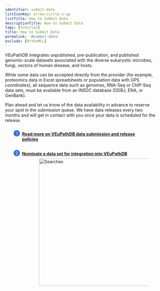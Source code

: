 ```yaml
---
identifier: submit-data
listIconKey: arrow-circle-o-up
listTitle: How to Submit Data
descriptionTitle: How to Submit Data
tags: [tutorial]
title: How to Submit Data
permalink: '#submit-data'
exclude: [OrthoMCL]
---
```

<style>
  .submit-data-feature {
    margin: auto;
  }
  .submit-data-feature--panels {
    display: flex;
    flex-wrap: wrap;
    align-items: flex-start;
    counter-reset: panel;
  }
  .submit-data-feature--panels > * {
    overflow: hidden;
    margin: 0 2em;
  }
  .submit-data-feature--panels > * > div {
    margin-top: 1em;
    margin-left: 2em;
    position: relative;
  }
  .submit-data-feature--panels > * img {
    margin-left: 2em;
  }
  .submit-data-feature--panels > * > div:before {
    counter-increment: panel;
    content: counter(panel);
    background: #3171d8;
    border-radius: 1em;
    height: 1.5em;
    width: 1.5em;
    display: inline-flex;
    justify-content: center;
    align-items: center;
    margin-right: .5em;
    color: white;
    position: absolute;
    left: -2em;
    top: -0.25em;
  }
  #topright {
    text-align: right;
  }
</style>

VEuPathDB integrates unpublished, pre-publication, and published genomic-scale datasets associated with the diverse eukaryotic microbes, fungi, vectors of human disease, and hosts. 

While some data can be accepted directly from the provider (for example, proteomics data in Excel spreadsheets or population data with GPS coordinates), all sequence data such as genomes, RNA-Seq or ChIP-Seq data sets, must be available from an INSDC database (DDBJ, ENA, or GenBank).

Plan ahead and let us know of the data availability in advance to reserve your spot in the submission queue. We have data releases every two months and will get in contact with you once your data is scheduled for the release. 

<div class="submit-data-feature--panels">
  <div>
    <div><a href="/a/app/static-content/dataSubmission.html"><b>Read more on VEuPathDB data submission and release policies</b></a>
<br/><br/>
  </div>

  <div>
    <div><a href="https://docs.google.com/forms/d/e/1FAIpQLScmRz2amcjBHQh0D1HPXwmAQTi-k67VRtXRoIOLopCCSo-VcA/viewform"><b>Nominate a data set for integration into VEuPathDB</b></a>
    </div>
      <img style="width: 30em; margin-top: .5em; margin-left: 4em;" src="{{ "/assets/images/resources_tools/nomination_form.png" | absolute_url }}" alt="Searches"/><br>
  </div>
